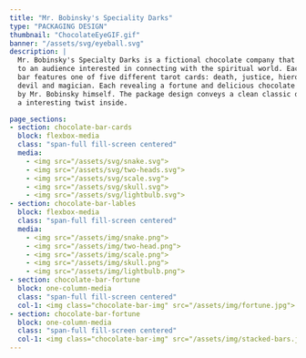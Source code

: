 ```yaml
---
title: "Mr. Bobinsky's Speciality Darks"
type: "PACKAGING DESIGN"
thumbnail: "ChocolateEyeGIF.gif"
banner: "/assets/svg/eyeball.svg"
description: |
  Mr. Bobinsky's Specialty Darks is a fictional chocolate company that caters
  to an audience interested in connecting with the spiritual world. Each chocolate
  bar features one of five different tarot cards: death, justice, hierophant,
  devil and magician. Each revealing a fortune and delicious chocolate conjured
  by Mr. Bobinsky himself. The package design conveys a clean classic design with
  a interesting twist inside.

page_sections:
- section: chocolate-bar-cards
  block: flexbox-media
  class: "span-full fill-screen centered"
  media:
    - <img src="/assets/svg/snake.svg">
    - <img src="/assets/svg/two-heads.svg">
    - <img src="/assets/svg/scale.svg">
    - <img src="/assets/svg/skull.svg">
    - <img src="/assets/svg/lightbulb.svg">
- section: chocolate-bar-lables
  block: flexbox-media
  class: "span-full fill-screen centered"
  media:
    - <img src="/assets/img/snake.png">
    - <img src="/assets/img/two-head.png">
    - <img src="/assets/img/scale.png">
    - <img src="/assets/img/skull.png">
    - <img src="/assets/img/lightbulb.png">
- section: chocolate-bar-fortune
  block: one-column-media
  class: "span-full fill-screen centered"
  col-1: <img class="chocolate-bar-img" src="/assets/img/fortune.jpg">
- section: chocolate-bar-fortune
  block: one-column-media
  class: "span-full fill-screen centered"
  col-1: <img class="chocolate-bar-img" src="/assets/img/stacked-bars.jpg">
---
```

